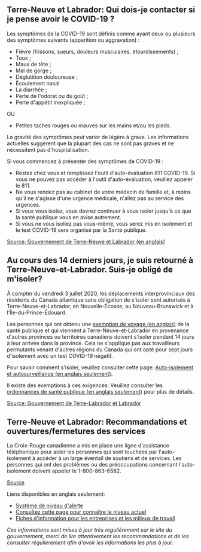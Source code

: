 ## Terre-Neuve et Labrador: Qui dois-je contacter si je pense avoir le COVID-19 ?

Les symptômes de la COVID-19 sont définis comme ayant deux ou plusieurs des symptômes suivants (apparition ou aggravation) :

- Fièvre (frissons, sueurs, douleurs musculaires, étourdissements) ;
- Toux ;
- Maux de tête ;
- Mal de gorge ;
- Déglutition douloureuse ;
- Écoulement nasal
- La diarrhée ;
- Perte de l'odorat ou du goût ;
- Perte d'appétit inexpliquée ;

OU

- Petites taches rouges ou mauves sur les mains et/ou les pieds.

La gravité des symptômes peut varier de légère à grave. Les informations actuelles suggèrent que la plupart des cas ne sont pas graves et ne nécessitent pas d'hospitalisation.

Si vous commencez à présenter des symptômes de COVID-19 :

- Restez chez vous et remplissez l'outil d'auto-évaluation 811 COVID-19. Si vous ne pouvez pas accéder à l'outil d'auto-évaluation, veuillez appeler le 811.
- Ne vous rendez pas au cabinet de votre médecin de famille et, à moins qu'il ne s'agisse d'une urgence médicale, n'allez pas au service des urgences.
- Si vous vous isolez, vous devrez continuer à vous isoler jusqu'à ce que la santé publique vous en avise autrement.
- Si vous ne vous isoliez pas vous-même, vous serez mis en isolement et le test COVID-19 sera organisé par la Santé publique.

[Source: Gouvernement de Terre-Neuve et Labrador (en anglais)](https://www.gov.nl.ca/covid-19/covid-19-symptoms-treatment/)

## Au cours des 14 derniers jours, je suis retourné à Terre-Neuve-et-Labrador. Suis-je obligé de m'isoler?

À compter du vendredi 3 juillet 2020, les déplacements interprovinciaux des résidents du Canada atlantique sans obligation de s'isoler sont autorisés à Terre-Neuve-et-Labrador, en Nouvelle-Écosse, au Nouveau-Brunswick et à l'Île-du-Prince-Édouard.

Les personnes qui ont obtenu une [exemption de voyage (en anglais)](https://www.gov.nl.ca/covid-19/travel-restrictions/) de la santé publique et qui viennent à Terre-Neuve-et-Labrador en provenance d'autres provinces ou territoires canadiens doivent s'isoler pendant 14 jours à leur arrivée dans la province. Cela ne s'applique pas aux travailleurs permutants venant d'autres régions du Canada qui ont opté pour sept jours d'isolement avec un test COVID-19 négatif.

Pour savoir comment s'isoler, veuillez consulter cette page: [Auto-isolement et autosurveillance (en anglais seulement)](https://www.gov.nl.ca/covid-19/individuals-and-households/self-isolation-and-self-monitoring/).

Il existe des exemptions à ces exigences. Veuillez consulter les [ordonnances de santé publique (en anglais seulement)](https://www.gov.nl.ca/covid-19/public-health-orders/) pour plus de détails.

[Source: Gouvernement de Terre-Labrador et Labrador](https://www.gov.nl.ca/covid-19/faqs/)

## Terre-Neuve et Labrador: Recommandations et ouvertures/fermetures des services

La Croix-Rouge canadienne a mis en place une ligne d'assistance téléphonique pour aider les personnes qui sont touchées par l'auto-isolement à accéder à un large éventail de soutiens et de services. Les personnes qui ont des problèmes ou des préoccupations concernant l'auto-isolement doivent appeler le 1-800-863-6582.

[Source](https://www.gov.nl.ca/covid-19/fr/ressources/)

Liens disponibles en anglais seulement:

- [Système de niveau d'alerte](https://www.gov.nl.ca/covid-19/alert-system/)
- [Consultez cette page pour connaître le niveau actuel](https://www.gov.nl.ca/covid-19/)
- [Fiches d'information pour les entreprises et les milieux de travail](https://gov.nl.ca/covid-19/information-sheets-for-businesses-and-workplaces/)

_Ces informations sont mises à jour très régulièrement sur le site du gouvernement, merci de lire attentivement les recommandations et de les consulter régulièrement afin d'avoir les informations les plus à jour._
